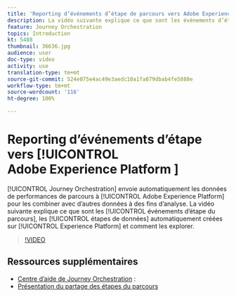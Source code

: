 ```yaml
---
title: 'Reporting d’événements d’étape de parcours vers Adobe Experience Platform '
description: La vidéo suivante explique ce que sont les événements d’étape du parcours, les étapes de données automatiquement créées sur Experience Platform et comment les explorer.
feature: Journey Orchestration
topics: Introduction
kt: 5488
thumbnail: 36636.jpg
audience: user
doc-type: video
activity: use
translation-type: tm+mt
source-git-commit: 524e075e4ac49e3aedc10a1fa879dbab4fe5888e
workflow-type: tm+mt
source-wordcount: '116'
ht-degree: 100%

---
```



# Reporting d’événements d’étape vers [!UICONTROL Adobe Experience Platform ]

[!UICONTROL Journey Orchestration] envoie automatiquement les données de performances de parcours à [!UICONTROL Adobe Experience Platform] pour les combiner avec d’autres données à des fins d’analyse.
La vidéo suivante explique ce que sont les [!UICONTROL événements d’étape du parcours], les [!UICONTROL étapes de données] automatiquement créées sur [!UICONTROL Experience Platform] et comment les explorer.

>[!VIDEO](https://video.tv.adobe.com/v/36636?quality=12)

## Ressources supplémentaires

* [Centre d’aide de Journey Orchestration](https://docs.adobe.com/content/help/fr-FR/journeys/using/journey-orchestration-home.html) :
* [Présentation du partage des étapes du parcours](https://docs.adobe.com/content/help/fr-FR/journeys/using/building-journeys/sharing-journey-steps/sharing-overview.html)
